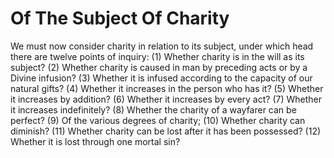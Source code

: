 # Of The Subject Of Charity

We must now consider charity in relation to its subject, under which head there are twelve points of inquiry:
(1) Whether charity is in the will as its subject?
(2) Whether charity is caused in man by preceding acts or by a Divine infusion?
(3) Whether it is infused according to the capacity of our natural gifts?
(4) Whether it increases in the person who has it?
(5) Whether it increases by addition?
(6) Whether it increases by every act?
(7) Whether it increases indefinitely?
(8) Whether the charity of a wayfarer can be perfect?
(9) Of the various degrees of charity;
(10) Whether charity can diminish?
(11) Whether charity can be lost after it has been possessed?
(12) Whether it is lost through one mortal sin?